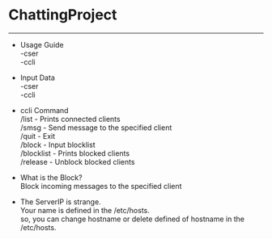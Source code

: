 # ChattingProject
**********************************************
* Usage Guide  
-cser  
-ccli  

* Input Data  
-cser <Port>  
-ccli <IPaddress> <Port>  

* ccli Command  
/list - Prints connected clients  
/smsg - Send message to the specified client  
/quit - Exit  
/block - Input blocklist   
/blocklist - Prints blocked clients  
/release - Unblock blocked clients  

* What is the Block?  
Block incoming messages to the specified client

* The ServerIP is strange.  
Your name is defined in the /etc/hosts.  
so, you can change hostname or delete defined of hostname in the /etc/hosts.
